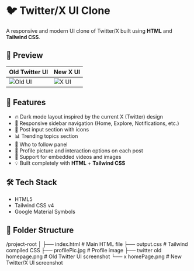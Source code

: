 # 🐦 Twitter/X UI Clone

A responsive and modern UI clone of Twitter/X built using **HTML** and **Tailwind CSS**.

## 📸 Preview

| Old Twitter UI | New X UI |
|----------------|----------|
| ![Old UI](twitter%20old%20homepage.png) | ![X UI](x%20homePage.png) |

## 🚀 Features

- 🔥 Dark mode layout inspired by the current X (Twitter) design
- 📱 Responsive sidebar navigation (Home, Explore, Notifications, etc.)
- 📝 Post input section with icons
- 📊 Trending topics section
- 🤝 Who to follow panel
- 👤 Profile picture and interaction options on each post
- 🎥 Support for embedded videos and images
- 💡 Built completely with **HTML** + **Tailwind CSS**

## 🛠️ Tech Stack

- HTML5
- Tailwind CSS v4
- Google Material Symbols

## 📂 Folder Structure

/project-root
│
├── index.html # Main HTML file
├── output.css # Tailwind compiled CSS
├── profilePic.jpg # Profile image
├── twitter old homepage.png # Old Twitter UI screenshot
└── x homePage.png # New Twitter/X UI screenshot
